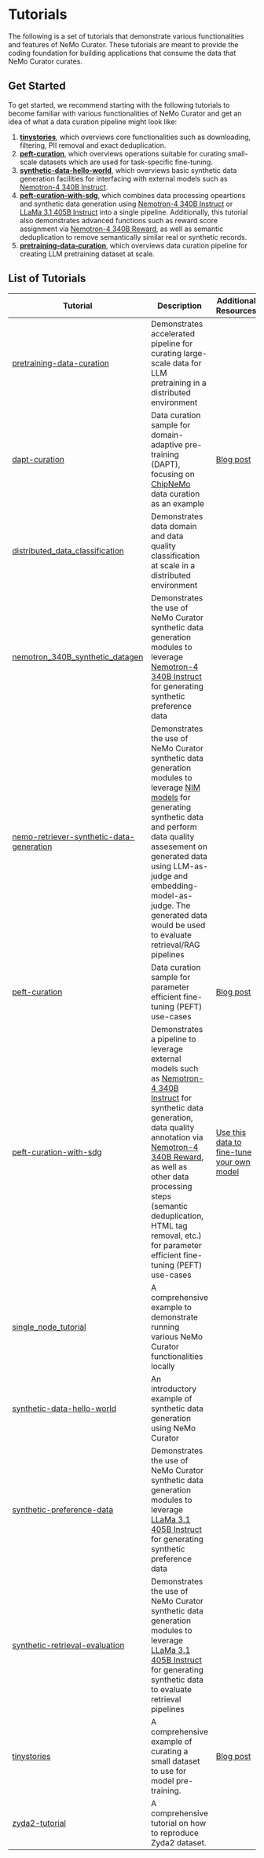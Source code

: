 # Tutorials
The following is a set of tutorials that demonstrate various functionalities and features of NeMo Curator. These tutorials are meant to provide the coding foundation for building applications that consume the data that NeMo Curator curates.

## Get Started
To get started, we recommend starting with the following tutorials to become familiar with various functionalities of NeMo Curator and get an idea of what a data curation pipeline might look like:
1. **[tinystories](./tinystories)**, which overviews core functionalities such as downloading, filtering, PII removal and exact deduplication.
2. **[peft-curation](./peft-curation)**, which overviews operations suitable for curating small-scale datasets which are used for task-specific fine-tuning.
3. **[synthetic-data-hello-world](./synthetic-data-hello-world)**, which overviews basic synthetic data generation facilities for interfacing with external models such as [Nemotron-4 340B Instruct](https://build.nvidia.com/nvidia/nemotron-4-340b-instruct).
4. **[peft-curation-with-sdg](./peft-curation-with-sdg)**, which combines data processing opeartions and synthetic data generation using [Nemotron-4 340B Instruct](https://build.nvidia.com/nvidia/nemotron-4-340b-instruct) or [LLaMa 3.1 405B Instruct](https://build.nvidia.com/meta/llama-3_1-405b-instruct) into a single pipeline. Additionally, this tutorial also demonstrates advanced functions such as reward score assignment via [Nemotron-4 340B Reward](https://build.nvidia.com/nvidia/nemotron-4-340b-reward), as well as semantic deduplication to remove semantically similar real or synthetic records.
5. **[pretraining-data-curation](./pretraining-data-curation/)**, which overviews data curation pipeline for creating LLM pretraining dataset at scale.


## List of Tutorials

<div align="center">

| Tutorial | Description | Additional Resources |
| --- | --- | --- |
| [pretraining-data-curation](./pretraining-data-curation/) | Demonstrates accelerated pipeline for curating large-scale data for LLM pretraining in a distributed environment | |
| [dapt-curation](./dapt-curation) | Data curation sample for domain-adaptive pre-training (DAPT), focusing on [ChipNeMo](https://blogs.nvidia.com/blog/llm-semiconductors-chip-nemo/) data curation as an example | [Blog post](https://developer.nvidia.com/blog/streamlining-data-processing-for-domain-adaptive-pretraining-with-nvidia-nemo-curator/) |
| [distributed_data_classification](./distributed_data_classification) | Demonstrates data domain and data quality classification at scale in a distributed environment | |
| [nemotron_340B_synthetic_datagen](./nemotron_340B_synthetic_datagen) | Demonstrates the use of NeMo Curator synthetic data generation modules to leverage [Nemotron-4 340B Instruct](https://build.nvidia.com/nvidia/nemotron-4-340b-instruct) for generating synthetic preference data | |
| [nemo-retriever-synthetic-data-generation](./nemo_retriever_synthetic_data_generation) | Demonstrates the use of NeMo Curator synthetic data generation modules to leverage [NIM models](https://ai.nvidia.com) for generating synthetic data and perform data quality assesement on generated data using LLM-as-judge and embedding-model-as-judge. The generated data would be used to evaluate retrieval/RAG pipelines |
| [peft-curation](./peft-curation/) | Data curation sample for parameter efficient fine-tuning (PEFT) use-cases | [Blog post](https://developer.nvidia.com/blog/curating-custom-datasets-for-llm-parameter-efficient-fine-tuning-with-nvidia-nemo-curator/) |
| [peft-curation-with-sdg](./peft-curation/) | Demonstrates a pipeline to leverage external models such as [Nemotron-4 340B Instruct](https://build.nvidia.com/nvidia/nemotron-4-340b-instruct) for synthetic data generation, data quality annotation via [Nemotron-4 340B Reward](https://build.nvidia.com/nvidia/nemotron-4-340b-reward), as well as other data processing steps (semantic deduplication, HTML tag removal, etc.) for parameter efficient fine-tuning (PEFT) use-cases  | [Use this data to fine-tune your own model](https://github.com/NVIDIA/NeMo/blob/main/tutorials/llm/llama-3/sdg-law-title-generation/llama3-sdg-lora-nemofw.ipynb) |
| [single_node_tutorial](./single_node_tutorial) | A comprehensive example to demonstrate running various NeMo Curator functionalities locally | |
| [synthetic-data-hello-world](./synthetic-data-hello-world) | An introductory example of synthetic data generation using NeMo Curator | |
| [synthetic-preference-data](./synthetic-preference-data) | Demonstrates the use of NeMo Curator synthetic data generation modules to leverage [LLaMa 3.1 405B Instruct](https://build.nvidia.com/meta/llama-3_1-405b-instruct) for generating synthetic preference data |
| [synthetic-retrieval-evaluation](./synthetic-retrieval-evaluation) | Demonstrates the use of NeMo Curator synthetic data generation modules to leverage [LLaMa 3.1 405B Instruct](https://build.nvidia.com/meta/llama-3_1-405b-instruct) for generating synthetic data to evaluate retrieval pipelines |
| [tinystories](./tinystories) | A comprehensive example of curating a small dataset to use for model pre-training. | [Blog post](https://developer.nvidia.com/blog/curating-custom-datasets-for-llm-training-with-nvidia-nemo-curator/)
| [zyda2-tutorial](./zyda2-tutorial) | A comprehensive tutorial on how to reproduce Zyda2 dataset. |
</div>
